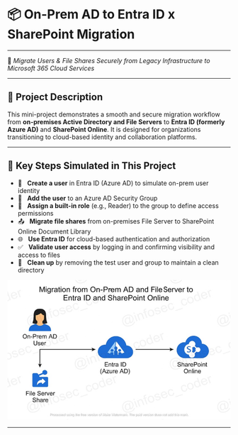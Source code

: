 # 📦 On-Prem AD to Entra ID x SharePoint Migration

---

🔁 *Migrate Users & File Shares Securely from Legacy Infrastructure to Microsoft 365 Cloud Services*

---

## 📌 Project Description

This mini-project demonstrates a smooth and secure migration workflow from **on-premises Active Directory and File Servers** to **Entra ID (formerly Azure AD)** and **SharePoint Online**. It is designed for organizations transitioning to cloud-based identity and collaboration platforms.

---

## 🚀 Key Steps Simulated in This Project

- 👤 &nbsp;&nbsp;**Create a user** in Entra ID (Azure AD) to simulate on-prem user identity  
- 👥 &nbsp;&nbsp;**Add the user** to an Azure AD Security Group  
- 🔐 &nbsp;&nbsp;**Assign a built-in role** (e.g., Reader) to the group to define access permissions  
- 📤 &nbsp;&nbsp;**Migrate file shares** from on-premises File Server to SharePoint Online Document Library  
- 🌐 &nbsp;&nbsp;**Use Entra ID** for cloud-based authentication and authorization  
- ✅ &nbsp;&nbsp;**Validate user access** by logging in and confirming visibility and access to files  
- 🧹 &nbsp;&nbsp;**Clean up** by removing the test user and group to maintain a clean directory



![Alt Text](800x500_network_diagram_lc_WATERMARKED_lc.jpg)

---
